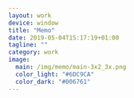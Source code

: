 ```yaml
---
layout: work
device: window
title: "Memo"
date: 2019-05-04T15:17:19+01:00
tagline: ""
category: work
image:
  main: /img/memo/main-3x2_3x.png
  color_light: "#6DC9CA"
  color_dark: "#006761"
---
```


